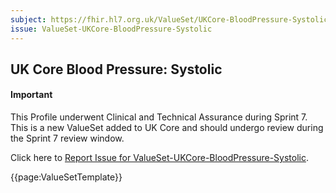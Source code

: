 ```yaml
---
subject: https://fhir.hl7.org.uk/ValueSet/UKCore-BloodPressure-Systolic
issue: ValueSet-UKCore-BloodPressure-Systolic
---
```

## UK Core Blood Pressure: Systolic

<div id="newAsset" markdown="span" class="alert alert-success" role="alert"><h4><i class="fa fa-star"></i> Important</h4>

This Profile underwent Clinical and Technical Assurance during Sprint 7. This is a new ValueSet added to UK Core and should undergo review during the Sprint 7 review window.

Click here to <a href="https://simplifier.net/HL7FHIRUKCoreR4/ValueSet-UKCore-BloodPressure-Systolic/~issues?level=File">Report Issue for ValueSet-UKCore-BloodPressure-Systolic</a>.
</div>

{{page:ValueSetTemplate}}